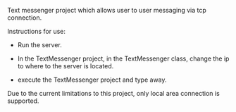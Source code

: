 Text messenger project which allows user to user messaging via tcp connection. 

Instructions for use:

- Run the server.

- In the TextMessenger project, in the TextMessenger class, change the ip to where to the server is located.

- execute the TextMessenger project and type away. 

Due to the current limitations to this project, only local area connection is supported. 
